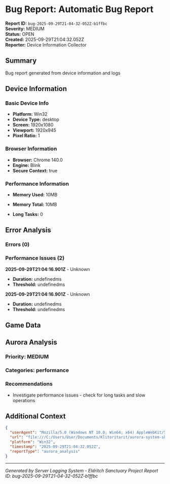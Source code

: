 # Bug Report: Automatic Bug Report

**Report ID:** `bug-2025-09-29T21-04-32-052Z-b1ffbc`  
**Severity:** MEDIUM  
**Status:** OPEN  
**Created:** 2025-09-29T21:04:32.052Z  
**Reporter:** Device Information Collector  

## Summary
Bug report generated from device information and logs

## Device Information

### Basic Device Info
- **Platform:** Win32
- **Device Type:** desktop
- **Screen:** 1920x1080
- **Viewport:** 1920x945
- **Pixel Ratio:** 1

### Browser Information
- **Browser:** Chrome 140.0
- **Engine:** Blink
- **Secure Context:** true

### Performance Information

- **Memory Used:** 10MB
- **Memory Total:** 10MB

- **Long Tasks:** 0

## Error Analysis

### Errors (0)


### Performance Issues (2)

**2025-09-29T21:04:16.901Z** - Unknown
- **Duration:** undefinedms
- **Threshold:** undefinedms


**2025-09-29T21:04:16.901Z** - Unknown
- **Duration:** undefinedms
- **Threshold:** undefinedms


## Game Data




## Aurora Analysis

### Priority: MEDIUM
### Categories: performance

### Recommendations
- Investigate performance issues - check for long tasks and slow operations

## Additional Context
```json
{
  "userAgent": "Mozilla/5.0 (Windows NT 10.0; Win64; x64) AppleWebKit/537.36 (KHTML, like Gecko) Chrome/140.0.0.0 Safari/537.36",
  "url": "file:///C:/Users/User/Documents/Klitoritarit/aurora-system-showcase.html",
  "platform": "Win32",
  "timestamp": "2025-09-29T21:04:32.052Z",
  "reportType": "aurora_analysis"
}
```

---
*Generated by Server Logging System - Eldritch Sanctuary Project*
*Report ID: bug-2025-09-29T21-04-32-052Z-b1ffbc*
